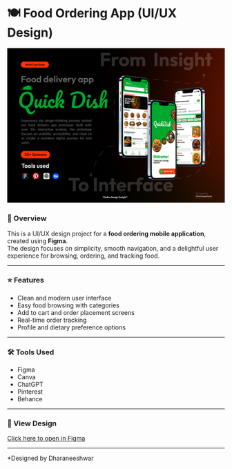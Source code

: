 # 🍽️ Food Ordering App (UI/UX Design)

![App Preview](page1.png)

### 📖 Overview
This is a UI/UX design project for a **food ordering mobile application**, created using **Figma**.  
The design focuses on simplicity, smooth navigation, and a delightful user experience for browsing, ordering, and tracking food.

---

### ⭐ Features
- Clean and modern user interface  
- Easy food browsing with categories  
- Add to cart and order placement screens  
- Real-time order tracking  
- Profile and dietary preference options  

---

### 🛠️ Tools Used
- Figma  
- Canva
- ChatGPT
- Pinterest
- Behance

---

### 🔗 View Design
[Click here to open in Figma](https://www.figma.com/design/P9bvcRDZhJId9pYceJqyVU/Untitled?node-id=1-1282&t=ubc3g4FqPr6a2cNz-1)

---

*Designed by Dharaneeshwar  
